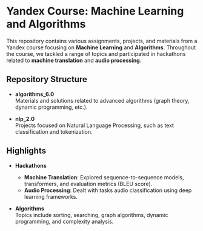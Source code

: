 # **Yandex Course: Machine Learning and Algorithms**

This repository contains various assignments, projects, and materials from a Yandex course focusing on **Machine Learning** and **Algorithms**. Throughout the course, we tackled a range of topics and participated in hackathons related to **machine translation** and **audio processing**.

## **Repository Structure**

- **algorithms_6.0**  
  Materials and solutions related to advanced algorithms (graph theory, dynamic programming, etc.).

- **nlp_2.0**  
  Projects focused on Natural Language Processing, such as text classification and tokenization.

## **Highlights**

- **Hackathons**  
  - **Machine Translation**: Explored sequence-to-sequence models, transformers, and evaluation metrics (BLEU score).  
  - **Audio Processing**: Dealt with tasks audio classification using deep learning frameworks.

- **Algorithms**  
  Topics include sorting, searching, graph algorithms, dynamic programming, and complexity analysis.


